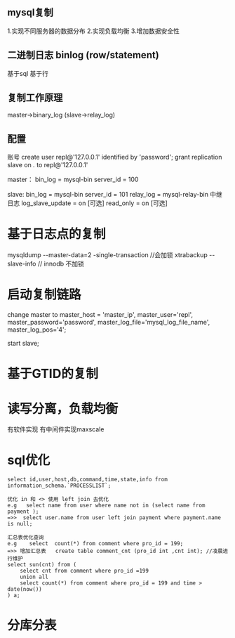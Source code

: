 ## mysql复制

1.实现不同服务器的数据分布
2.实现负载均衡
3.增加数据安全性

## 二进制日志 binlog  (row/statement)
基于sql 基于行

## 复制工作原理

master->binary_log  (slave->relay_log)

## 配置

账号
create user repl@'127.0.0.1' identified by 'password';
grant replication slave on *.* to repl@'127.0.0.1'

master：
bin_log = mysql-bin
server_id = 100

slave:
bin_log = mysql-bin
server_id = 101
relay_log = mysql-relay-bin 中继日志
log_slave_update = on [可选]
read_only = on [可选]

# 基于日志点的复制
mysqldump --master-data=2 -single-transaction  //会加锁
xtrabackup --slave-info        // innodb 不加锁


# 启动复制链路
   change master to master_host = 'master_ip', 
                    master_user='repl',
                    master_password='password',
                    master_log_file='mysql_log_file_name',  
                    master_log_pos='4';
   
   start slave;

# 基于GTID的复制

# 读写分离，负载均衡
有软件实现
有中间件实现maxscale


# sql优化
    select id,user,host,db,command,time,state,info from information_schema.`PROCESSLIST`;
    
    优化 in 和 <> 使用 left join 去优化
    e.g   select name from user where name not in (select name from payment );
    =>>  select user.name from user left join payment where payment.name is null;
     
    汇总表优化查询
    e.g    select  count(*) from comment where pro_id = 199;
    =>> 增加汇总表   create table comment_cnt (pro_id int ,cnt int); //凌晨进行维护
    select sun(cnt) from (
        select cnt from comment where pro_id =199 
        union all 
        select count(*) from comment where pro_id = 199 and time > date(now())
    ) a;
   
    
# 分库分表